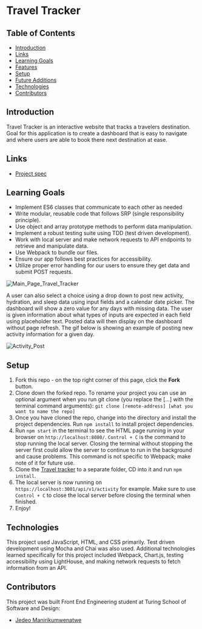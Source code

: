 # Travel Tracker

## Table of Contents
- [Introduction](#introduction)
- [Links](#links)
- [Learning Goals](#learning-goals)
- [Features](#features)
- [Setup](#setup)
- [Future Additions](#future-additions)
- [Technologies](#Technologies)
- [Contributors](#contributors)

## Introduction
Travel Tracker is an interactive website that tracks a travelers destination. Goal for this application is to create a dashboard that is easy to navigate and where users are able to book there next destination at ease. 

## Links
- [Project spec](https://frontend.turing.edu/projects/travel-tracker.html)

## Learning Goals 
- Implement ES6 classes that communicate to each other as needed
- Write modular, reusable code that follows SRP (single responsibility principle).
- Use object and array prototype methods to perform data manipulation. 
- Implement a robust testing suite using TDD (test driven development).
- Work with local server and make network requests to API endpoints to retrieve and manipulate data. 
- Use Webpack to bundle our files.
- Ensure our app follows best practices for accessibility.
- Utilize proper error handling for our users to ensure they get data and submit POST requests. 

![Main_Page_Travel_Tracker]()

A user can also select a choice using a drop down to post new activity, hydration, and sleep data using input fields and a calendar date picker. The dashboard will show a zero value for any days with missing data. The user is given information about what types of inputs are expected in each field using placeholder text. Posted data will then display on the dashboard without page refresh. The gif below is showing an example of posting new activity information for a given day.

![Activity_Post](https://user-images.githubusercontent.com/18154724/191154867-4d939787-5901-42bb-a08a-602a6a351ff5.gif)

## Setup
1. Fork this repo - on the top right corner of this page, click the **Fork** button. 
2. Clone down the forked repo. To rename your project you can use an optional argument when you run git clone (you replace the [...] with the terminal command arguments): `git clone [remote-address] [what you want to name the repo]`
3. Once you have cloned the repo, change into the directory and install the project dependencies. Run `npm install` to install project dependencies.
4. Run `npm start` in the terminal to see the HTML page running in your browser on `http://localhost:8080/`. `Control + C` is the command to stop running the local server.  Closing the terminal without stopping the server first could allow the server to continue to run in the background and cause problems. This command is not specific to Webpack; make note of it for future use. 
5. Clone the [Travel tracker](https://github.com/turingschool-examples/travel-tracker-api) to a separate folder, CD into it and run `npm install`. 
6. The local server is now running on `https://localhost:3001/api/v1/activity` for example. Make sure to use `Control + C` to close the local server before closing the terminal when finished.
7. Enjoy! 

## Technologies
This project used JavaScript, HTML, and CSS primarily. Test driven development using Mocha and Chai was also used. Additional technologies learned specifically for this project included Webpack, Chart.js, testing accessibility using LightHouse, and making network requests to fetch information from an API. 

## Contributors
This project was built Front End Engineering student at Turing School of Software and Design: 
- [Jedeo Manirikumwenatwe](https://github.com/Jedeo)

